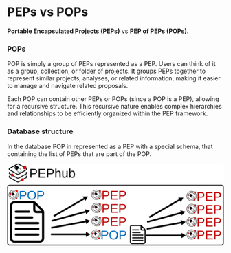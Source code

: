 
# PEPs vs POPs

**Portable Encapsulated Projects (PEPs)** vs **PEP of PEPs (POPs).**

### POPs

POP is simply a group of PEPs represented as a PEP. Users can think of it as a group, collection, or folder of projects. 
It groups PEPs together to represent similar projects, analyses, or related information, making it easier to manage and navigate related proposals.

Each POP can contain other PEPs or POPs (since a POP is a PEP), allowing for a recursive structure. 
This recursive nature enables complex hierarchies and relationships to be efficiently organized within the PEP framework.

### Database structure
In the database POP in represented as a PEP with a special schema, that containing the list of PEPs that are part of the POP.

![POPs](../img/pop.svg)
